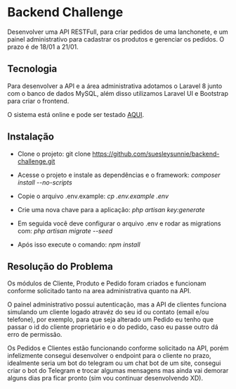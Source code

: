 # Backend Challenge
Desenvolver uma API RESTFull, para criar pedidos de uma lanchonete, e um painel administrativo para cadastrar os produtos e gerenciar os pedidos. 
O prazo é de 18/01 a 21/01.

## Tecnologia
Para desenvolver a API e a área administrativa adotamos o Laravel 8 junto com o banco de dados MySQL, além disso utilizamos Laravel UI e Bootstrap para criar o frontend.

O sistema está online e pode ser testado [AQUI](https://challenger.suesley.com.br).

## Instalação
* Clone o projeto: git clone https://github.com/suesleysunnie/backend-challenge.git

* Acesse o projeto e instale as dependências e o framework: *composer install --no-scripts*

* Copie o arquivo .env.example: *cp .env.example .env*

* Crie uma nova chave para a aplicação: *php artisan key:generate*

* Em seguida você deve configurar o arquivo .env e rodar as migrations com: *php artisan migrate --seed*

* Após isso execute o comando: *npm install*

## Resolução do Problema
Os módulos de Cliente, Produto e Pedido foram criados e funcionam conforme solicitado tanto na area administrativa quanto na API.

O painel administrativo possui autenticação, mas a API de clientes funciona simulando um cliente logado atravéz do seu id ou contato (email e/ou telefone), por exemplo, para que seja alterado um Pedido eu tenho que passar o id do cliente proprietário e o do pedido, caso eu passe outro dá erro de permissão.

Os Pedidos e Clientes estão funcionando conforme solicitado na API, porém infelizmente consegui desenvolver o endpoint para o cliente no prazo, idealmente seria um bot do telegram ou um chat bot de um site, consegui criar o bot do Telegram e trocar algumas mensagens mas ainda vai demorar alguns dias pra ficar pronto (sim vou continuar desenvolvendo XD).
